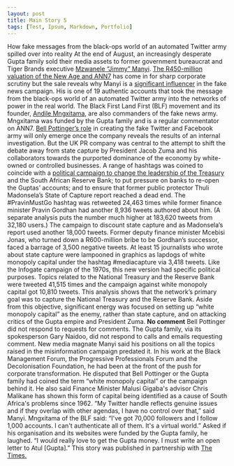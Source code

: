 ```yaml
---
layout: post
title: Main Story 5
tags: [Test, Ipsum, Markdown, Portfolio]
---
```


How fake messages from the black-ops world of an automated Twitter army spilled over into reality
At the end of August, an increasingly desperate Gupta family sold their media assets to former government bureaucrat and Tiger Brands executive <a href="https://www.timeslive.co.za/sunday-times/news/2017-08-26-i-know-what-ive-signed-up-for-manyi-spills-the-beans-on-his-new-business/">Mzwanele “Jimmy” Manyi</a>.
<a href="https://www.timeslive.co.za/sunday-times/business/2017-08-22-manyi-overpaid-guptas-for-ann7-and-the-new-age-valuation-shows/">The R450-million valuation of the New Age and ANN7</a> has come in for sharp corporate scrutiny but the sale reveals why Manyi is a <a href="https://www.timeslive.co.za/news/south-africa/2017-09-01-defamatory-posts-by-manyi-scare-billionaire/">significant influencer</a> in the fake news campaign.
His is one of 19 authentic accounts that took the message from the black-ops world of an automated Twitter army into the networks of power in the real world.
The Black First Land First (BLF) movement and its founder, <a href="https://www.timeslive.co.za/politics/2017-08-08-blf-mngxitama-in-contempt-of-court-for-harassing-journalists/">Andile Mngxitama</a>, are also commanders of the fake news army. Mngxitama was funded by the Gupta family and is a regular commentator on ANN7.
<a href="https://www.timeslive.co.za/news/south-africa/2017-08-25-the-bell-begins-to-toll-guptas-uk-spin-doctors-in-breach/">Bell Pottinger’s role</a> in creating the fake Twitter and Facebook army will only emerge once the company reveals the results of an internal investigation.
But the UK PR company was central to the attempt to shift the debate away from state capture by President Jacob Zuma and his collaborators towards the purported dominance of the economy by white-owned or controlled businesses.
A range of hashtags was coined to coincide with a <a href="https://www.timeslive.co.za/politics/2017-07-14-gordhan-rejects-apology-calls-it-a-pathetic-cover-up/">political campaign to change the leadership of the Treasury</a> and the South African Reserve Bank; to put pressure on banks to re-open the Guptas’ accounts; and to ensure that former public protector Thuli Madonsela’s State of Capture report reached a dead end.
The #PravinMustGo hashtag was retweeted 24,463 times while former finance minister Pravin Gordhan had another 8,936 tweets authored about him. (A separate analysis puts the number much higher at 183,620 tweets from 32,180 users.)
The campaign to discount state capture and as Madonsela’s report used another 18,000 tweets. Former deputy finance minister Mcebisi Jonas, who turned down a R600-million bribe to be Gordhan’s successor, faced a barrage of 3,500 negative tweets.
At least 15 journalists who wrote about state capture were lampooned in graphics as lapdogs of white monopoly capital under the hashtag #mediacapture via 3,418 tweets.
Like the Infogate campaign of the 1970s, this new version had specific political purposes. Topics related to the National Treasury and the Reserve Bank were tweeted 41,515 times and the campaign against white monopoly capital got 10,810 tweets.
This analysis shows that the network’s primary goal was to capture the National Treasury and the Reserve Bank. Aside from this objective, significant energy was focused on setting up “white monopoly capital” as the enemy, rather than state capture, and on attacking critics of the Gupta empire and President Zuma.
<strong>No comment</strong>
Bell Pottinger did not respond to requests for comments.
The Gupta family, via its spokesperson Gary Naidoo, did not respond to calls and emails requesting comment.
New media magnate Manyi said his positions on all the topics raised in the misinformation campaign predated it.
In his work at the Black Management Forum, the Progressive Professionals Forum and the Decolonisation Foundation, he had been at the front of the push for corporate transformation.
He disputed that Bell Pottinger or the Gupta family had coined the term “white monopoly capital” or the campaign behind it. He also said Finance Minister Malusi Gigaba's advisor Chris Malikane has shown this form of capital being identified as a cause of South Africa's problems since 1962.
“My Twitter handle reflects genuine issues and if they overlap with other agendas, I have no control over that,” said Manyi.
Mngxitama of the BLF said: “I've got 70,000 followers and I follow 1,000 accounts. I can't authenticate all of them. It's a virtual world.”
Asked if his organisation and its websites were funded by the Gupta family, he laughed.  “I would really love to get the Gupta money. I must write an open letter to Atul [Gupta].”
This story was published in partnership with <a href="https://www.timeslive.co.za/news/south-africa/2017-09-04-meet-the-real-life-commanders-of-the-guptas-fake-news-army/">The Times.</a>
